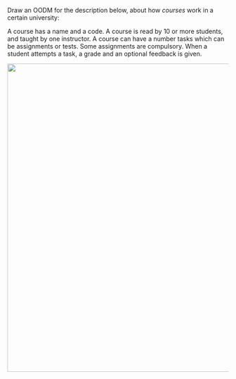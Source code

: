 <panel header="{{ icon_Q }} OO domain model for a course">
<question>

Draw an OODM for the description below, about how <tooltip content="in some universities, these are called _modules_">_courses_</tooltip> work in a certain university:

<div class="indented">

A course has a name and a code. A course is read by 10 or more students, and taught by one instructor. A course can have a number tasks which can be assignments or tests. Some assignments are compulsory. When a student attempts a task, a grade and an optional feedback is given.

</div>

<panel type="seamless" header="Example OODM" minimized >
  <img src="{{ baseUrl }}/../../../book/modeling/modelingStructures/objectOrientedDomainModels/images/diagram.png" width="700" />
</panel>

</question>
</panel>
